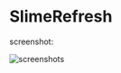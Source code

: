 SlimeRefresh
=================================================

screenshot:

![screenshots](http://i46.tinypic.com/34xpd7l.jpg)

